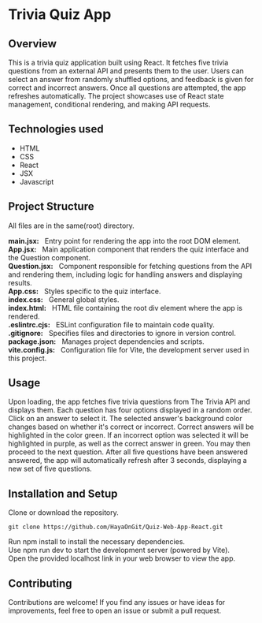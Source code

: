 # Trivia Quiz App
## Overview

This is a trivia quiz application built using React. It fetches five trivia questions from an external API and presents them to the user. Users can select an answer from randomly shuffled options, and feedback is given for correct and incorrect answers. Once all questions are attempted, the app refreshes automatically. The project showcases use of React state management, conditional rendering, and making API requests.

## Technologies used
- HTML
- CSS
- React
- JSX
- Javascript

## Project Structure
All files are in the same(root) directory.

**main.jsx:** &nbsp; Entry point for rendering the app into the root DOM element.<br>
**App.jsx:** &nbsp; Main application component that renders the quiz interface and the Question component.<br>
**Question.jsx:** &nbsp; Component responsible for fetching questions from the API and rendering them, including logic for handling answers and displaying results.<br>
**App.css:** &nbsp; Styles specific to the quiz interface.<br>
**index.css:** &nbsp; General global styles.<br>
**index.html:** &nbsp; HTML file containing the root div element where the app is rendered.<br>
**.eslintrc.cjs:** &nbsp; ESLint configuration file to maintain code quality.<br>
**.gitignore:** &nbsp; Specifies files and directories to ignore in version control.<br>
**package.json:** &nbsp; Manages project dependencies and scripts.<br>
**vite.config.js:** &nbsp; Configuration file for Vite, the development server used in this project.<br>

## Usage

Upon loading, the app fetches five trivia questions from The Trivia API and displays them. Each question has four options displayed in a random order. Click on an answer to select it. The selected answer's background color changes based on whether it's correct or incorrect. Correct answers will be highlighted in the color green. If an incorrect option was selected it will be highlighted in purple, as well as the correct answer in green. You may then proceed to the next question. After all five questions have been answered answered, the app will automatically refresh after 3 seconds, displaying a new set of five questions.

## Installation and Setup

Clone or download the repository.
```
git clone https://github.com/HayaOnGit/Quiz-Web-App-React.git
```
Run npm install to install the necessary dependencies.<br>
Use npm run dev to start the development server (powered by Vite).<br>
Open the provided localhost link in your web browser to view the app.<br>

## Contributing

Contributions are welcome! If you find any issues or have ideas for improvements, feel free to open an issue or submit a pull request.
